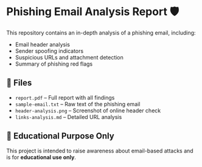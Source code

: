 # Phishing Email Analysis Report 🛡️

This repository contains an in-depth analysis of a phishing email, including:

- Email header analysis
- Sender spoofing indicators
- Suspicious URLs and attachment detection
- Summary of phishing red flags

## 📂 Files
- `report.pdf` – Full report with all findings
- `sample-email.txt` – Raw text of the phishing email
- `header-analysis.png` – Screenshot of online header check
- `links-analysis.md` – Detailed URL analysis

## 🔐 Educational Purpose Only
This project is intended to raise awareness about email-based attacks and is for **educational use only**.
